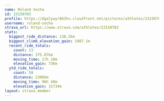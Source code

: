 ```yaml
---
name: Roland Socha
id: 23150783
profile: https://dgalywyr863hv.cloudfront.net/pictures/athletes/23150783/14745672/4/large.jpg
username: roland-socha
strava_url: https://www.strava.com/athletes/23150783
stats:
  biggest_ride_distance: 138.2km
  biggest_climb_elevation_gain: 1987.1m
  recent_ride_totals:
    count: 13
    distance: 375.87km
    moving_time: 17h 20m
    elevation_gain: 736m
  ytd_ride_totals:
    count: 59
    distance: 2308km
    moving_time: 96h 48m
    elevation_gain: 15734m
layout: strava_member
--- 
```

